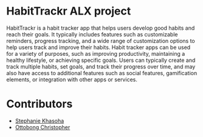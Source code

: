 # HabitTrackr ALX project

HabitTrackr is a habit tracker app that helps users develop good habits and reach their goals. It typically includes features such as customizable reminders, progress tracking, and a wide range of customization options to help users track and improve their habits. Habit tracker apps can be used for a variety of purposes, such as improving productivity, maintaining a healthy lifestyle, or achieving specific goals. Users can typically create and track multiple habits, set goals, and track their progress over time, and may also have access to additional features such as social features, gamification elements, or integration with other apps or services.


# Contributors
- [Stephanie Khasoha](https://github.com/Stephaniekhasoha)
- [Ottobong Christopher](https://github.com/ottobong)
